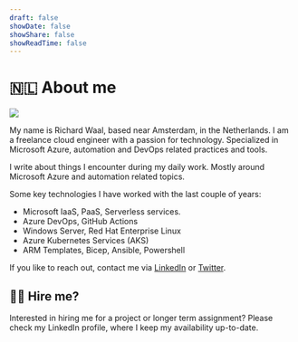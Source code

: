 ```yaml
---
draft: false
showDate: false
showShare: false
showReadTime: false
---
```

# 🇳🇱 About me

![](/images/richard.jpeg)

My name is Richard Waal, based near Amsterdam, in the Netherlands. I am a freelance cloud engineer with a passion for technology. Specialized in Microsoft Azure, automation and DevOps related practices and tools.

I write about things I encounter during my daily work. Mostly around Microsoft Azure and automation related topics.  

Some key technologies I have worked with the last couple of years:
* Microsoft IaaS, PaaS, Serverless services.
* Azure DevOps, GitHub Actions
* Windows Server, Red Hat Enterprise Linux
* Azure Kubernetes Services (AKS)
* ARM Templates, Bicep, Ansible, Powershell

If you like to reach out, contact me via [LinkedIn](https://www.linkedin.com/in/richardwaal/) or [Twitter](https://twitter.com/rwaal).

## 🧑‍💻 Hire me?

Interested in hiring me for a project or longer term assignment? Please check my LinkedIn profile, where I keep my availability up-to-date.
